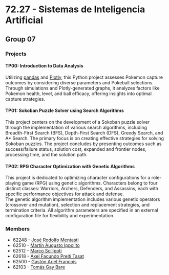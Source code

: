 # 72.27 - Sistemas de Inteligencia Artificial

## Group 07

### Projects
#### TP00: Introduction to Data Analysis
Utilizing [pandas](https://pandas.pydata.org/) and [Plotly](https://plotly.com/), this Python project assesses Pokemon capture outcomes by considering diverse parameters and Pokeball selections. Through simulations and Plotly-generated graphs, it analyzes factors like Pokemon health, level, and ball efficacy, offering insights into optimal capture strategies.

#### TP01: Sokoban Puzzle Solver using Search Algorithms
This project centers on the development of a Sokoban puzzle solver through the implementation of various search algorithms, including Breadth-First Search (BFS), Depth-First Search (DFS), Greedy Search, and A* Search. The primary focus is on creating effective strategies for solving Sokoban puzzles. The project concludes by presenting outcomes such as success/failure status, solution cost, expanded and frontier nodes, processing time, and the solution path.

#### TP02: RPG Character Optimization with Genetic Algorithms
This project is dedicated to optimizing character configurations for a role-playing game (RPG) using genetic algorithms. Characters belong to four distinct classes: Warriors, Archers, Defenders, and Assassins, each with specific performance objectives for attack and defense.
<br> The genetic algorithm implementation includes various genetic operators (crossover and mutation), selection and replacement strategies, and termination criteria. All algorithm parameters are specified in an external configuration file for flexibility and experimentation.



### Members
- 62248 - [José Rodolfo Mentasti](https://github.com/JoseMenta)
- 62510 - [Martín Augusto Ippolito](https://github.com/martinippo01)
- 62512 - [Marco Scilipoti](https://github.com/Marco444)
- 62618 - [Axel Facundo Preiti Tasat](https://github.com/AxelPreitiT)
- 62500 - [Gastón Ariel Francois](https://github.com/francoisgaston)
- 62103 - [Tomás Gay Bare](https://github.com/tgaybare)

